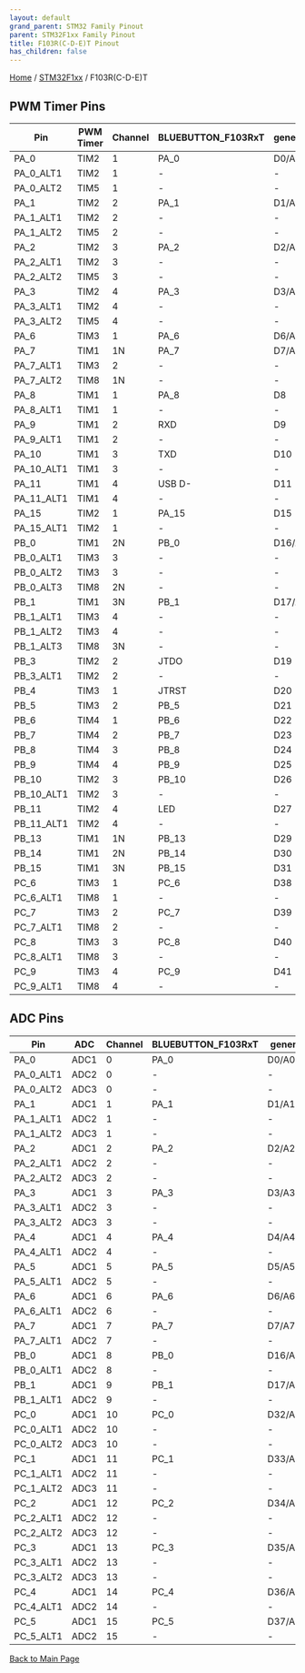 ```yaml
---
layout: default
grand_parent: STM32 Family Pinout
parent: STM32F1xx Family Pinout
title: F103R(C-D-E)T Pinout
has_children: false
---
```


[Home](../../index) / [STM32F1xx](../index) / F103R(C-D-E)T

## PWM Timer Pins

| Pin | PWM Timer | Channel | BLUEBUTTON_F103RxT | generic | STORM32_V1_31_RC |
| --- | --- | --- | --- | --- | --- |
| PA_0 | TIM2 | 1 | PA_0 | D0/A0 | PA_0 |
| PA_0_ALT1 | TIM2 | 1 | - | - | - |
| PA_0_ALT2 | TIM5 | 1 | - | - | - |
| PA_1 | TIM2 | 2 | PA_1 | D1/A1 | PA_1 |
| PA_1_ALT1 | TIM2 | 2 | - | - | - |
| PA_1_ALT2 | TIM5 | 2 | - | - | - |
| PA_2 | TIM2 | 3 | PA_2 | D2/A2 | PA_2 |
| PA_2_ALT1 | TIM2 | 3 | - | - | - |
| PA_2_ALT2 | TIM5 | 3 | - | - | - |
| PA_3 | TIM2 | 4 | PA_3 | D3/A3 | PA_3 |
| PA_3_ALT1 | TIM2 | 4 | - | - | - |
| PA_3_ALT2 | TIM5 | 4 | - | - | - |
| PA_6 | TIM3 | 1 | PA_6 | D6/A6 | PA_6 |
| PA_7 | TIM1 | 1N | PA_7 | D7/A7 | PA_7 |
| PA_7_ALT1 | TIM3 | 2 | - | - | - |
| PA_7_ALT2 | TIM8 | 1N | - | - | - |
| PA_8 | TIM1 | 1 | PA_8 | D8 | PA_8 |
| PA_8_ALT1 | TIM1 | 1 | - | - | - |
| PA_9 | TIM1 | 2 | RXD | D9 | RXD |
| PA_9_ALT1 | TIM1 | 2 | - | - | - |
| PA_10 | TIM1 | 3 | TXD | D10 | TXD |
| PA_10_ALT1 | TIM1 | 3 | - | - | - |
| PA_11 | TIM1 | 4 | USB D- | D11 | USB D- |
| PA_11_ALT1 | TIM1 | 4 | - | - | - |
| PA_15 | TIM2 | 1 | PA_15 | D15 | PA_15 |
| PA_15_ALT1 | TIM2 | 1 | - | - | - |
| PB_0 | TIM1 | 2N | PB_0 | D16/A8 | PB_0 |
| PB_0_ALT1 | TIM3 | 3 | - | - | - |
| PB_0_ALT2 | TIM3 | 3 | - | - | - |
| PB_0_ALT3 | TIM8 | 2N | - | - | - |
| PB_1 | TIM1 | 3N | PB_1 | D17/A9 | PB_1 |
| PB_1_ALT1 | TIM3 | 4 | - | - | - |
| PB_1_ALT2 | TIM3 | 4 | - | - | - |
| PB_1_ALT3 | TIM8 | 3N | - | - | - |
| PB_3 | TIM2 | 2 | JTDO | D19 | JTDO |
| PB_3_ALT1 | TIM2 | 2 | - | - | - |
| PB_4 | TIM3 | 1 | JTRST | D20 | JTRST |
| PB_5 | TIM3 | 2 | PB_5 | D21 | PB_5 |
| PB_6 | TIM4 | 1 | PB_6 | D22 | PB_6 |
| PB_7 | TIM4 | 2 | PB_7 | D23 | PB_7 |
| PB_8 | TIM4 | 3 | PB_8 | D24 | PB_8 |
| PB_9 | TIM4 | 4 | PB_9 | D25 | PB_9 |
| PB_10 | TIM2 | 3 | PB_10 | D26 | PB_10 |
| PB_10_ALT1 | TIM2 | 3 | - | - | - |
| PB_11 | TIM2 | 4 | LED | D27 | LED |
| PB_11_ALT1 | TIM2 | 4 | - | - | - |
| PB_13 | TIM1 | 1N | PB_13 | D29 | PB_13 |
| PB_14 | TIM1 | 2N | PB_14 | D30 | PB_14 |
| PB_15 | TIM1 | 3N | PB_15 | D31 | PB_15 |
| PC_6 | TIM3 | 1 | PC_6 | D38 | PC_6 |
| PC_6_ALT1 | TIM8 | 1 | - | - | - |
| PC_7 | TIM3 | 2 | PC_7 | D39 | PC_7 |
| PC_7_ALT1 | TIM8 | 2 | - | - | - |
| PC_8 | TIM3 | 3 | PC_8 | D40 | PC_8 |
| PC_8_ALT1 | TIM8 | 3 | - | - | - |
| PC_9 | TIM3 | 4 | PC_9 | D41 | PC_9 |
| PC_9_ALT1 | TIM8 | 4 | - | - | - |


## ADC Pins

| Pin | ADC | Channel | BLUEBUTTON_F103RxT | generic | STORM32_V1_31_RC |
| --- | --- | --- | --- | --- | --- |
| PA_0 | ADC1 | 0 | PA_0 | D0/A0 | PA_0 |
| PA_0_ALT1 | ADC2 | 0 | - | - | - |
| PA_0_ALT2 | ADC3 | 0 | - | - | - |
| PA_1 | ADC1 | 1 | PA_1 | D1/A1 | PA_1 |
| PA_1_ALT1 | ADC2 | 1 | - | - | - |
| PA_1_ALT2 | ADC3 | 1 | - | - | - |
| PA_2 | ADC1 | 2 | PA_2 | D2/A2 | PA_2 |
| PA_2_ALT1 | ADC2 | 2 | - | - | - |
| PA_2_ALT2 | ADC3 | 2 | - | - | - |
| PA_3 | ADC1 | 3 | PA_3 | D3/A3 | PA_3 |
| PA_3_ALT1 | ADC2 | 3 | - | - | - |
| PA_3_ALT2 | ADC3 | 3 | - | - | - |
| PA_4 | ADC1 | 4 | PA_4 | D4/A4 | PA_4 |
| PA_4_ALT1 | ADC2 | 4 | - | - | - |
| PA_5 | ADC1 | 5 | PA_5 | D5/A5 | PA_5 |
| PA_5_ALT1 | ADC2 | 5 | - | - | - |
| PA_6 | ADC1 | 6 | PA_6 | D6/A6 | PA_6 |
| PA_6_ALT1 | ADC2 | 6 | - | - | - |
| PA_7 | ADC1 | 7 | PA_7 | D7/A7 | PA_7 |
| PA_7_ALT1 | ADC2 | 7 | - | - | - |
| PB_0 | ADC1 | 8 | PB_0 | D16/A8 | PB_0 |
| PB_0_ALT1 | ADC2 | 8 | - | - | - |
| PB_1 | ADC1 | 9 | PB_1 | D17/A9 | PB_1 |
| PB_1_ALT1 | ADC2 | 9 | - | - | - |
| PC_0 | ADC1 | 10 | PC_0 | D32/A10 | PC_0 |
| PC_0_ALT1 | ADC2 | 10 | - | - | - |
| PC_0_ALT2 | ADC3 | 10 | - | - | - |
| PC_1 | ADC1 | 11 | PC_1 | D33/A11 | PC_1 |
| PC_1_ALT1 | ADC2 | 11 | - | - | - |
| PC_1_ALT2 | ADC3 | 11 | - | - | - |
| PC_2 | ADC1 | 12 | PC_2 | D34/A12 | PC_2 |
| PC_2_ALT1 | ADC2 | 12 | - | - | - |
| PC_2_ALT2 | ADC3 | 12 | - | - | - |
| PC_3 | ADC1 | 13 | PC_3 | D35/A13 | PC_3 |
| PC_3_ALT1 | ADC2 | 13 | - | - | - |
| PC_3_ALT2 | ADC3 | 13 | - | - | - |
| PC_4 | ADC1 | 14 | PC_4 | D36/A14 | PC_4 |
| PC_4_ALT1 | ADC2 | 14 | - | - | - |
| PC_5 | ADC1 | 15 | PC_5 | D37/A15 | PC_5 |
| PC_5_ALT1 | ADC2 | 15 | - | - | - |


[Back to Main Page](../../index)